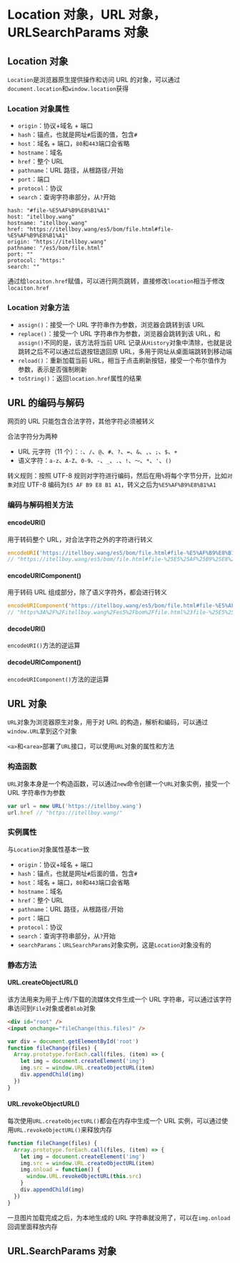 # Location 对象，URL 对象，URLSearchParams 对象

## Location 对象

`Location`是浏览器原生提供操作和访问 URL 的对象，可以通过`document.location`和`window.location`获得

### Location 对象属性

* `origin`：协议+域名 + 端口
* `hash`：锚点，也就是网址`#`后面的值，包含`#`
* `host`：域名 + 端口，`80`和`443`端口会省略
* `hostname`：域名
* `href`：整个 URL
* `pathname`：URL 路径，从根路径`/`开始
* `port`：端口
* `protocol`：协议
* `search`：查询字符串部分，从`?`开始

```
hash: "#file-%E5%AF%B9%E8%B1%A1"
host: "itellboy.wang"
hostname: "itellboy.wang"
href: "https://itellboy.wang/es5/bom/file.html#file-%E5%AF%B9%E8%B1%A1"
origin: "https://itellboy.wang"
pathname: "/es5/bom/file.html"
port: ""
protocol: "https:"
search: ""
```

通过给`locaiton.href`赋值，可以进行网页跳转，直接修改`location`相当于修改`locaiton.href`

### Location 对象方法

* `assign()`：接受一个 URL 字符串作为参数，浏览器会跳转到该 URL
* `replace()`：接受一个 URL 字符串作为参数，浏览器会跳转到该 URL，和`assign()`不同的是，该方法将当前 URL 记录从`History`对象中清除，也就是说跳转之后不可以通过后退按钮退回原 URL，多用于网址从桌面端跳转到移动端
* `reload()`：重新加载当前 URL，相当于点击刷新按钮，接受一个布尔值作为参数，表示是否强制刷新
* `toString()`：返回`location.href`属性的结果

## URL 的编码与解码

网页的 URL 只能包含合法字符，其他字符必须被转义

合法字符分为两种

* URL 元字符（11 个）：`:`、`/`、`@`、`#`、`?`、`=`、`&`、`,`、`;`、`$`、`+`
* 语义字符：`a-z`、`A-Z`、`0-9`、`-`、`_`、`.`、`!`、`～`、`*`、`'`、`()`

转义规则：按照 UTF-8 规则对字符进行编码，然后在用`%`将每个字节分开，比如`对象`对应 UTF-8 编码为`E5 AF B9 E8 B1 A1`，转义之后为`%E5%AF%B9%E8%B1%A1`

### 编码与解码相关方法

#### encodeURI()

用于转码整个 URL，对合法字符之外的字符进行转义

```javascript
encodeURI('https://itellboy.wang/es5/bom/file.html#file-%E5%AF%B9%E8%B1%A1')
// "https://itellboy.wang/es5/bom/file.html#file-%25E5%25AF%25B9%25E8%25B1%25A1"
```

#### encodeURIComponent()

用于转码 URL 组成部分，除了语义字符外，都会进行转义

```javascript
encodeURIComponent('https://itellboy.wang/es5/bom/file.html#file-%E5%AF%B9%E8%B1%A1')
// "https%3A%2F%2Fitellboy.wang%2Fes5%2Fbom%2Ffile.html%23file-%25E5%25AF%25B9%25E8%25B1%25A1"
```

#### decodeURI()

`encodeURI()`方法的逆运算

#### decodeURIComponent()

`encodeURIComponent()`方法的逆运算

## URL 对象

`URL`对象为浏览器原生对象，用于对 URL 的构造，解析和编码，可以通过`window.URL`拿到这个对象

`<a>`和`<area>`部署了`URL`接口，可以使用`URL`对象的属性和方法

### 构造函数

`URL`对象本身是一个构造函数，可以通过`new`命令创建一个`URL`对象实例，接受一个 URL 字符串作为参数

```javascript
var url = new URL('https://itellboy.wang')
url.href // "https://itellboy.wang/"
```

### 实例属性

与`Location`对象属性基本一致

* `origin`：协议+域名 + 端口
* `hash`：锚点，也就是网址`#`后面的值，包含`#`
* `host`：域名 + 端口，`80`和`443`端口会省略
* `hostname`：域名
* `href`：整个 URL
* `pathname`：URL 路径，从根路径`/`开始
* `port`：端口
* `protocol`：协议
* `search`：查询字符串部分，从`?`开始
* `searchParams`：`URLSearchParams`对象实例，这是`Location`对象没有的

### 静态方法

#### URL.createObjectURL()

该方法用来为用于上传/下载的流媒体文件生成一个 URL 字符串，可以通过该字符串访问到`File`对象或者`Blob`对象

```html
<div id="root" />
<input onchange="fileChange(this.files)" />
```

```javascript
var div = document.getElementById('root')
function fileChange(files) {
  Array.prototype.forEach.call(files, (item) => {
    let img = document.createElement('img')
    img.src = window.URL.createObjectURL(item)
    div.appendChild(img)
  })
}
```

#### URL.revokeObjectURL()

每次使用`URL.createObjectURL()`都会在内存中生成一个 URL 实例，可以通过使用`URL.revokeObjectURL()`来释放内存

```javascript
function fileChange(files) {
  Array.prototype.forEach.call(files, (item) => {
    let img = document.createElement('img')
    img.src = window.URL.createObjectURL(item)
    img.onload = function() {
      window.URL.revokeObjectURL(this.src)
    }
    div.appendChild(img)
  })
}
```

一旦图片加载完成之后，为本地生成的 URL 字符串就没用了，可以在`img.onload`回调里面释放内存

## URL.SearchParams 对象

